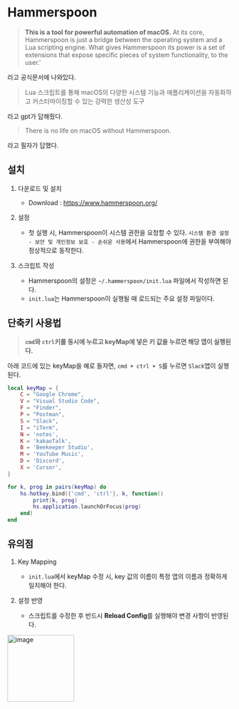 # Hammerspoon 


> **This is a tool for powerful automation of macOS.** At its core, Hammerspoon is just a bridge between the operating system and a Lua scripting engine. What gives Hammerspoon its power is a set of extensions that expose specific pieces of system functionality, to the user.'

라고 공식문서에 나와있다. 

> Lua 스크립트를 통해 macOS의 다양한 시스템 기능과 애플리케이션을 자동화하고 커스터마이징할 수 있는 강력한 생산성 도구

라고 gpt가 답해줬다. 

> There is no life on macOS without Hammerspoon.

라고 필자가 답했다. 

## 설치

1. 다운로드 및 설치

   - Download : https://www.hammerspoon.org/

2. 설정

   - 첫 실행 시, Hammerspoon이 시스템 권한을 요청할 수 있다.
     `시스템 환경 설정 - 보안 및 개인정보 보호 - 손쉬운 사용`에서 Hammerspoon에 권한을 부여해야 정상적으로 동작한다.

3. 스크립트 작성
   - Hammerspoon의 설정은 `~/.hammerspoon/init.lua` 파일에서 작성하면 된다.
   - `init.lua`는 Hammerspoon이 실행될 때 로드되는 주요 설정 파일이다.

## 단축키 사용법

> **`cmd`와 `ctrl`키를 동시에 누르고 keyMap에 넣은 키 값을 누르면 해당 앱이 실행된다.**

아래 코드에 있는 keyMap을 예로 들자면, `cmd + ctrl + S`를 누르면 `Slack`앱이 실행된다.

```lua
local keyMap = {
    C = "Google Chrome",
    V = "Visual Studio Code",
    F = "Finder",
    P = "Postman",
    S = "Slack",
    I = "iTerm",
    N = 'notes',
    K = 'kakaoTalk',
    B = 'Beekeeper Studio',
    M = 'YouTube Music',
    D = 'Discord',
    X = 'Cursor',
}

for k, prog in pairs(keyMap) do
    hs.hotkey.bind({'cmd', 'ctrl'}, k, function()
        print(k, prog)
        hs.application.launchOrFocus(prog)
    end)
end
```

## 유의점

1. Key Mapping

   - `init.lua`에서 keyMap 수정 시, key 값의 이름이 특정 앱의 이름과 정확하게 일치해야 한다.

2. 설정 반영

   - 스크립트를 수정한 후 반드시 **Reload Config**를 실행해야 변경 사항이 반영된다.
<img width="150" alt="image" src="https://github.com/user-attachments/assets/15e9f94f-bfa4-4ff7-baed-ff86a1dac4a0">

